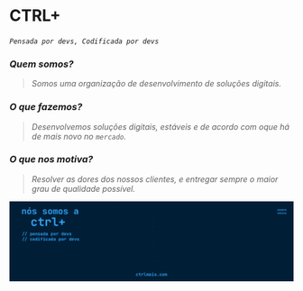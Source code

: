 # CTRL+

_`Pensada por devs, Codificada por devs`_

### _**Quem somos?**_

> _Somos uma organização de desenvolvimento de soluções digitais._

### _**O que fazemos?**_

> _Desenvolvemos soluções digitais, estáveis e de acordo com oque há de mais novo no `mercado`._

### _**O que nos motiva?**_

> _Resolver as dores dos nossos clientes, e entregar sempre o maior grau de qualidade possível._



![Ctrl +](/.github/banner.png)
